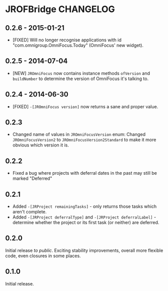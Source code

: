 # JROFBridge CHANGELOG

## 0.2.6 - 2015-01-21

* [FIXED] Will no longer recognise applications with id "com.omnigroup.OmniFocus.Today" (OmniFocus' new widget).

## 0.2.5 - 2014-07-04

* [NEW] `JROmniFocus` now contains instance methods `ofVersion` and `buildNumber` to determine the version of OmniFocus it's talking to.

## 0.2.4 - 2014-06-30

* [FIXED] `-[JROmniFocus version]` now returns a sane and proper value.

## 0.2.3

* Changed name of values in `JROmniFocusVersion` enum: Changed `JROmniFocusVersion2` to `JROmniFocusVersion2Standard` to make it more obvious which version it is.

## 0.2.2

* Fixed a bug where projects with deferral dates in the past may still be marked "Deferred"

## 0.2.1

* Added `-[JRProject remainingTasks]` - only returns those tasks which aren't complete.
* Added `-[JRProject deferralType]` and `-[JRProject deferralLabel]` - determine whether the project or its first task (or neither) are deferred.

## 0.2.0

Initial release *to public*. Exciting stability improvements, overall more flexible code, even closures in some places.

## 0.1.0

Initial release.